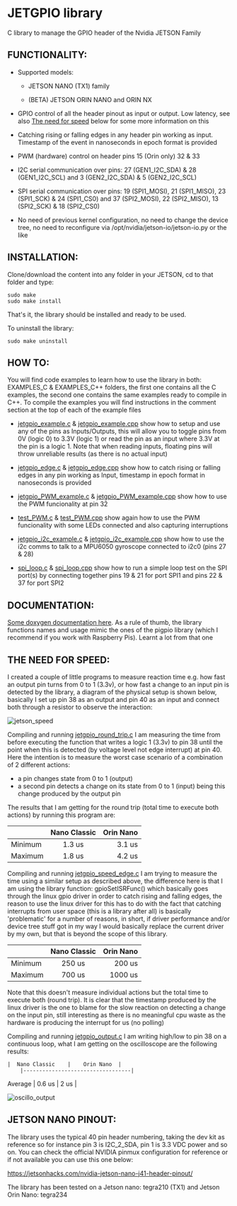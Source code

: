 # JETGPIO library  

C library to manage the GPIO header of the Nvidia JETSON Family




<h2 align="left">FUNCTIONALITY:</h2>

- Supported models:

  - JETSON NANO (TX1) family

  - (BETA) JETSON ORIN NANO and ORIN NX 

- GPIO control of all the header pinout as input or output. Low latency, see also [The need for speed](#the-need-for-speed) below for some more information on this

- Catching rising or falling edges in any header pin working as input. Timestamp of the event in nanoseconds in epoch format is provided 

- PWM (hardware) control on header pins 15 (Orin only) 32 & 33 

- I2C serial communication over pins: 27 (GEN1_I2C_SDA) & 28 (GEN1_I2C_SCL)  and 3 (GEN2_I2C_SDA) & 5 (GEN2_I2C_SCL)

- SPI serial communication over pins: 19 (SPI1_MOSI), 21 (SPI1_MISO), 23 (SPI1_SCK) & 24 (SPI1_CS0) and 37 (SPI2_MOSI), 22 (SPI2_MISO), 13 (SPI2_SCK) & 18 (SPI2_CS0)
  
- No need of previous kernel configuration, no need to change the device tree, no need to reconfigure via /opt/nvidia/jetson-io/jetson-io.py or the like  
  
<h2 align="left">INSTALLATION:</h2>
 
Clone/download the content into any folder in your JETSON, cd to that folder and type:
  
    sudo make   
    sudo make install                                             
  
That's it, the library should be installed and ready to be used. 

To uninstall the library:

    sudo make uninstall
  
<h2 align="left">HOW TO:</h2> 
 
You will find code examples to learn how to use the library in both: EXAMPLES_C & EXAMPLES_C++ folders, the first one contains all the C examples, the second one contains the same examples ready to compile in C++. To compile the examples you will find instructions in the comment section at the top of each of the example files

- [jetgpio_example.c](https://github.com/Rubberazer/JETGPIO/blob/main/EXAMPLES_C/jetgpio_example.c) & [jetgpio_example.cpp](https://github.com/Rubberazer/JETGPIO/blob/main/EXAMPLES_C++/jetgpio_example.cpp) show how to setup and use any of the pins as Inputs/Outputs, this will allow you to toggle pins from 0V (logic 0) to 3.3V (logic 1) or read the pin as an input where 3.3V at the pin is a logic 1. Note that when reading inputs, floating pins will throw unreliable results (as there is no actual input)

- [jetgpio_edge.c](https://github.com/Rubberazer/JETGPIO/blob/main/EXAMPLES_C/jetgpio_edge.c) & [jetgpio_edge.cpp](https://github.com/Rubberazer/JETGPIO/blob/main/EXAMPLES_C++/jetgpio_edge.cpp) show how to catch rising or falling edges in any pin working as Input, timestamp in epoch format in nanoseconds is provided

- [jetgpio_PWM_example.c](https://github.com/Rubberazer/JETGPIO/blob/main/EXAMPLES_C/jetgpio_PWM_example.c) & [jetgpio_PWM_example.cpp](https://github.com/Rubberazer/JETGPIO/blob/main/EXAMPLES_C++/jetgpio_PWM_example.cpp) show how to use the PWM funcionality at pin 32

- [test_PWM.c](https://github.com/Rubberazer/JETGPIO/blob/main/EXAMPLES_C/test_PWM.c) & [test_PWM.cpp](https://github.com/Rubberazer/JETGPIO/blob/main/EXAMPLES_C++/test_PWM.cpp) show again how to use the PWM funcionality with some LEDs connected and also capturing interruptions

- [jetgpio_i2c_example.c](https://github.com/Rubberazer/JETGPIO/blob/main/EXAMPLES_C/jetgpio_i2c_example.c) & [jetgpio_i2c_example.cpp](https://github.com/Rubberazer/JETGPIO/blob/main/EXAMPLES_C++/jetgpio_i2c_example.cpp) show how to use the i2c comms to talk to a MPU6050 gyroscope connected to i2c0 (pins 27 & 28)

- [spi_loop.c](https://github.com/Rubberazer/JETGPIO/blob/main/EXAMPLES_C/spi_loop.c) & [spi_loop.cpp](https://github.com/Rubberazer/JETGPIO/blob/main/EXAMPLES_C++/spi_loop.cpp) show how to run a simple loop test on the SPI port(s) by connecting together pins 19 & 21 for port SPI1 and pins 22 & 37 
  for port SPI2

<h2 align="left">DOCUMENTATION:</h2>

[Some doxygen documentation here](https://rubberazer.github.io/JETGPIO/html/index.html). As a rule of thumb, the library functions names and usage mimic the ones of the pigpio library (which I recommend if you work with Raspberry Pis). Learnt a lot from that one

<h2 align="left">THE NEED FOR SPEED:</h2>

I created a couple of little programs to measure reaction time e.g. how fast an output pin turns from 0 to 1 (3.3v), or how fast a change to an input pin is detected by the library, a diagram of the physical setup is shown below, basically I set up pin 38 as an output and pin 40 as an input and connect both through a resistor to observe the interaction:

![jetson_speed](https://user-images.githubusercontent.com/47650457/227725735-0edb04d1-0d8f-465f-9212-18e41e2cc364.png)

Compiling and running [jetgpio_round_trip.c](https://github.com/Rubberazer/JETGPIO/blob/main/EXAMPLES_C/jetgpio_round_trip.c) I am measuring the time from before executing the function that writes a logic 1 (3.3v) to pin 38 until the point when this is detected (by voltage level not edge interrupt) at pin 40. Here the intention is to measure the worst case scenario of a combination of 2 different actions: 

- a pin changes state from 0 to 1 (output)
- a second pin detects a change on its state from 0 to 1 (input) being this change produced by the output pin

The results that I am getting for the round trip (total time to execute both actions) by running this program are:

|              | Nano Classic   | Orin Nano     |
| :---         |     :---:      |          ---: |
| Minimum      |  1.3 us        |  3.1 us       |
| Maximum      |  1.8 us        |  4.2 us       |


Compiling and running [jetgpio_speed_edge.c](https://github.com/Rubberazer/JETGPIO/blob/main/EXAMPLES_C/jetgpio_speed_edge.c) I am trying to measure the time using a similar setup as described above, the difference here is that I am using the library function: gpioSetISRFunc() which basically goes through the linux gpio driver in order to catch rising and falling edges, the reason to use the linux driver for this has to do with the fact that catching interrupts from user space (this is a library after all) is basically 'problematic' for a number of reasons, in short, if driver performance and/or device tree stuff got in my way I would basically replace the current driver by my own, but that is beyond the scope of this library.


|              | Nano Classic   | Orin Nano     |
| :---         |     :---:      |          ---: |
| Minimum      |  250 us        |  200 us       |
| Maximum      |  700 us        |  1000 us      |


Note that this doesn't measure individual actions but the total time to execute both (round trip). It is clear that the timestamp produced by the linux driver is the one to blame for the slow reaction on detecting a change on the input pin, still interesting as there is no meaningful cpu waste as the hardware is producing the interrupt for us (no polling)

Compiling and running [jetgpio_output.c](https://github.com/Rubberazer/JETGPIO/blob/main/EXAMPLES_C/jetgpio_output.c) I am writing high/low to pin 38 on a continuous loop, what I am getting on the oscilloscope are the following results:

 	|  Nano Classic    |	Orin Nano  |	
    	|----------------------------------|
Average	|	0.6 us	   |	2 us	   |	


![oscillo_output](https://github.com/Rubberazer/JETGPIO/assets/47650457/7f42ef1d-17f6-45bd-a4ce-68e6481ab7a8)
    
<h2 align="left">JETSON NANO PINOUT:</h2>

The library uses the typical 40 pin header numbering, taking the dev kit as reference so for instance pin 3 is I2C_2_SDA, pin 1 is 3.3 VDC power and so on. You can check the official NVIDIA pinmux configuration for reference or if not available you can use this one below:

https://jetsonhacks.com/nvidia-jetson-nano-j41-header-pinout/

The library has been tested on a Jetson nano: tegra210 (TX1) and Jetson Orin Nano: tegra234








